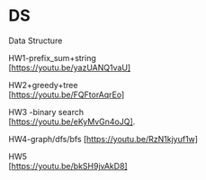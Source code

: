 # DS
Data Structure

HW1-prefix_sum+string    
[https://youtu.be/yazUANQ1vaU]  

HW2+greedy+tree  
[https://youtu.be/FQFtorAqrEo]   

HW3 -binary search  
[https://youtu.be/eKyMvGn4oJQ]. 


HW4-graph/dfs/bfs
[https://youtu.be/RzN1kjyuf1w]  

HW5  
[https://youtu.be/bkSH9jvAkD8]  
